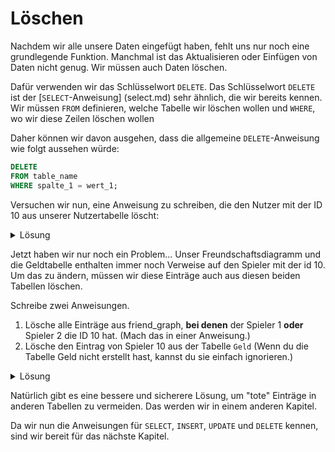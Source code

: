 # Löschen

Nachdem wir alle unsere Daten eingefügt haben, fehlt uns nur noch eine grundlegende Funktion. Manchmal ist das Aktualisieren oder Einfügen von Daten nicht
genug. Wir müssen auch Daten löschen.

Dafür verwenden wir das Schlüsselwort `DELETE`. Das Schlüsselwort `DELETE` ist der [`SELECT`-Anweisung] (select.md) sehr ähnlich, die wir
bereits kennen.
Wir müssen `FROM` definieren, welche Tabelle wir löschen wollen und `WHERE`, wo wir diese Zeilen löschen wollen

Daher können wir davon ausgehen, dass die allgemeine `DELETE`-Anweisung wie folgt aussehen würde:

```sql
DELETE
FROM table_name
WHERE spalte_1 = wert_1; 
```

Versuchen wir nun, eine Anweisung zu schreiben, die den Nutzer mit der ID 10 aus unserer Nutzertabelle löscht:



<Details>
<summary>Lösung</summary>

```sql
DELETE
FROM player
WHERE id = 10;
```

</details>

Jetzt haben wir nur noch ein Problem... Unser Freundschaftsdiagramm und die Geldtabelle enthalten immer noch Verweise auf den Spieler mit der
id 10. Um das zu ändern, müssen wir diese Einträge auch aus diesen beiden Tabellen löschen.

Schreibe zwei Anweisungen.

1. Lösche alle Einträge aus friend_graph, **bei denen** der Spieler 1 **oder** Spieler 2 die ID 10 hat. (Mach das in einer Anweisung.)
2. Lösche den Eintrag von Spieler 10 aus der Tabelle `Geld` (Wenn du die Tabelle Geld nicht erstellt hast, kannst du sie einfach
   ignorieren.)

<Details>
<summary>Lösung</summary>

```sql
DELETE
FROM friend_graph
WHERE player_1 = 10
   OR player_2 = 10;

DELETE
FROM money
WHERE id = 10;
```

</details>
   
Natürlich gibt es eine bessere und sicherere Lösung, um "tote" Einträge in anderen Tabellen zu vermeiden. Das werden wir in 
einem anderen Kapitel.

Da wir nun die Anweisungen für `SELECT`, `INSERT`, `UPDATE` und `DELETE` kennen, sind wir bereit für das nächste Kapitel.
